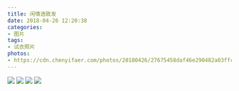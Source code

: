 ```yaml
---
title: 闲情逸致发
date: 2018-04-26 12:20:38
categories:
- 图片
tags:
- 试衣照片
photos: 
- https://cdn.chenyifaer.com/photos/20180426/27675458daf46e290482a03ffca91b7b.jpg
---
```


![](https://cdn.chenyifaer.com/photos/20180426/218e2b59bfe5ec7fb03592e95d9dec62.jpg)
![](https://cdn.chenyifaer.com/photos/20180426/c778398a0b02ab24c1a89fefc116f543.jpg)
![](https://cdn.chenyifaer.com/photos/20180426/157218b563c41b8e0b3f22991cc124e4.jpg)
![](https://cdn.chenyifaer.com/photos/20180426/2b12fd656ec2bd6bc5e75b3f0854a2d2.jpg)
